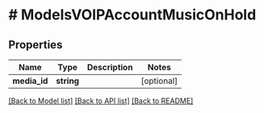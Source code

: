 # # ModelsVOIPAccountMusicOnHold

## Properties

Name | Type | Description | Notes
------------ | ------------- | ------------- | -------------
**media_id** | **string** |  | [optional]

[[Back to Model list]](../../README.md#models) [[Back to API list]](../../README.md#endpoints) [[Back to README]](../../README.md)

